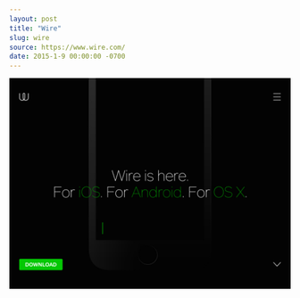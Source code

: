```yaml
---
layout: post 
title: "Wire"
slug: wire
source: https://www.wire.com/
date: 2015-1-9 00:00:00 -0700
---
```


<img src="/screenshots/wire.jpg">

